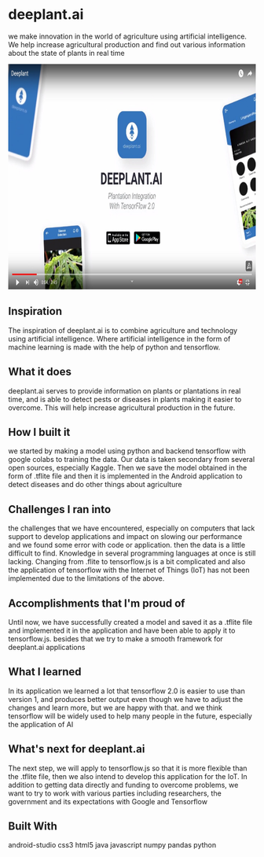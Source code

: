 # deeplant.ai
we make innovation in the world of agriculture using artificial intelligence. We help increase agricultural production and find out various information about the state of plants in real time

<a href="https://www.youtube.com/watch?v=ZhEL6iy98fc&feature=youtu.be"><img src="https://raw.githubusercontent.com/linggaajiandika/deeplant.ai/master/video%20tumbnail.jpeg" width="815" height="458"/></a>

## Inspiration ##

The inspiration of deeplant.ai is to combine agriculture and technology using artificial intelligence. Where artificial intelligence in the form of machine learning is made with the help of python and tensorflow.

## What it does ##

deeplant.ai serves to provide information on plants or plantations in real time, and is able to detect pests or diseases in plants making it easier to overcome. This will help increase agricultural production in the future.

## How I built it ##

we started by making a model using python and backend tensorflow with google colabs to training the data. Our data is taken secondary from several open sources, especially Kaggle. Then we save the model obtained in the form of .tflite file and then it is implemented in the Android application to detect diseases and do other things about agriculture

## Challenges I ran into ##

the challenges that we have encountered, especially on computers that lack support to develop applications and impact on slowing our performance and we found some error with code or application. then the data is a little difficult to find. Knowledge in several programming languages ​​at once is still lacking. Changing from .flite to tensorflow.js is a bit complicated and also the application of tensorflow with the Internet of Things (IoT) has not been implemented due to the limitations of the above.

## Accomplishments that I'm proud of ##

Until now, we have successfully created a model and saved it as a .tflite file and implemented it in the application and have been able to apply it to tensorflow.js. besides that we try to make a smooth framework for deeplant.ai applications

## What I learned ##

In its application we learned a lot that tensorflow 2.0 is easier to use than version 1, and produces better output even though we have to adjust the changes and learn more, but we are happy with that. and we think tensorflow will be widely used to help many people in the future, especially the application of AI

## What's next for deeplant.ai ##

The next step, we will apply to tensorflow.js so that it is more flexible than the .tflite file, then we also intend to develop this application for the IoT. In addition to getting data directly and funding to overcome problems, we want to try to work with various parties including researchers, the government and its expectations with Google and Tensorflow

## Built With ##
android-studio
css3
html5
java
javascript
numpy
pandas
python
